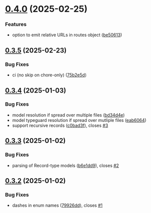 # [0.4.0](https://github.com/crowbait/typespec-typescript-emitter/compare/v0.3.5...v0.4.0) (2025-02-25)


### Features

* option to emit relative URLs in routes object ([be50613](https://github.com/crowbait/typespec-typescript-emitter/commit/be50613ac94550899805faf2555b3f407d88be33))



## [0.3.5](https://github.com/crowbait/typespec-typescript-emitter/compare/v0.3.4...v0.3.5) (2025-02-23)


### Bug Fixes

* ci (no skip on chore-only) ([75b2e5d](https://github.com/crowbait/typespec-typescript-emitter/commit/75b2e5d4346fd17de5c7baf689de6e4cac259542))



## [0.3.4](https://github.com/crowbait/typespec-typescript-emitter/compare/v0.3.3...v0.3.4) (2025-01-03)


### Bug Fixes

* model resolution if spread over multiple files ([bd34d4e](https://github.com/crowbait/typespec-typescript-emitter/commit/bd34d4ee7a7cc83c3c233ffd3ae9086db318be51))
* model typeguard resolution if spread over mutliple files ([eab6064](https://github.com/crowbait/typespec-typescript-emitter/commit/eab606421c930d5c9a747ffbd0d1a0707608374b))
* support recursive records ([c0bad3f](https://github.com/crowbait/typespec-typescript-emitter/commit/c0bad3f15f2f0913ef99129ce17c53a17fd0d125)), closes [#3](https://github.com/crowbait/typespec-typescript-emitter/issues/3)



## [0.3.3](https://github.com/crowbait/typespec-typescript-emitter/compare/v0.3.2...v0.3.3) (2025-01-02)


### Bug Fixes

* parsing of Record-type models ([b6e1dd9](https://github.com/crowbait/typespec-typescript-emitter/commit/b6e1dd91b94e39ad657d584f49051bc8e9e83608)), closes [#2](https://github.com/crowbait/typespec-typescript-emitter/issues/2)



## [0.3.2](https://github.com/crowbait/typespec-typescript-emitter/compare/v0.3.1...v0.3.2) (2025-01-02)


### Bug Fixes

* dashes in enum names ([79926dd](https://github.com/crowbait/typespec-typescript-emitter/commit/79926dd6c1e437687ab84943c3dade74a3d0498e)), closes [#1](https://github.com/crowbait/typespec-typescript-emitter/issues/1)



